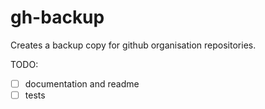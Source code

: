 gh-backup
=========

Creates a backup copy for github organisation repositories.

TODO:
- [ ] documentation and readme
- [ ] tests
